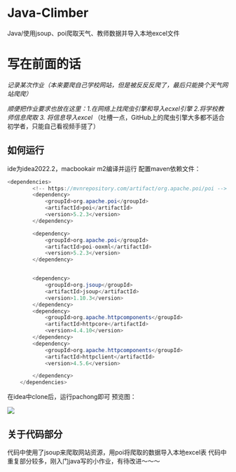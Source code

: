 # Java-Climber
Java/使用jsoup、poi爬取天气、教师数据并导入本地excel文件

写在前面的话
====
*记录某次作业（本来要爬自己学校网站，但是被反反反爬了，最后只能换个天气网站爬爬）*

*顺便把作业要求也放在这里：1.在网络上找爬虫引擎和导入ecxel引擎 2.将学校教师信息爬取 3. 将信息导入excel*
（吐槽一点，GitHub上的爬虫引擎大多都不适合初学者，只能自己看视频手搓了）


如何运行
----
ide为idea2022.2，macbookair m2编译并运行
配置maven依赖文件：
```java
<dependencies>
        <!-- https://mvnrepository.com/artifact/org.apache.poi/poi -->
        <dependency>
            <groupId>org.apache.poi</groupId>
            <artifactId>poi</artifactId>
            <version>5.2.3</version>
        </dependency>

        <dependency>
            <groupId>org.apache.poi</groupId>
            <artifactId>poi-ooxml</artifactId>
            <version>5.2.3</version>
        </dependency>


        <dependency>
            <groupId>org.jsoup</groupId>
            <artifactId>jsoup</artifactId>
            <version>1.10.3</version>
        </dependency>
        <dependency>
            <groupId>org.apache.httpcomponents</groupId>
            <artifactId>httpcore</artifactId>
            <version>4.4.10</version>
        </dependency>
        <dependency>
            <groupId>org.apache.httpcomponents</groupId>
            <artifactId>httpclient</artifactId>
            <version>4.5.6</version>

        </dependency>
    </dependencies>
```

在idea中clone后，运行pachong即可
预览图：

![](预览.png)

关于代码部分
---
代码中使用了jsoup来爬取网站资源，用poi将爬取的数据导入本地excel表
代码中重复部分较多，刚入门java写的小作业，有待改进～～～
